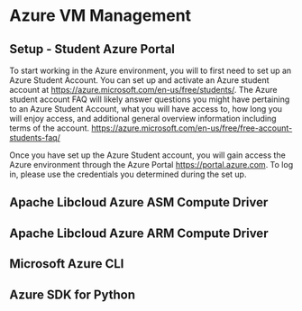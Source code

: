 # Azure VM Management
## Setup - Student Azure Portal
To start working in the Azure environment, you will to first need to set up an Azure Student Account. 
You can set up and activate an Azure student account at <https://azure.microsoft.com/en-us/free/students/>. 
The Azure student account FAQ will likely answer questions you might have pertaining to an Azure Student Account, what you will have access to, how long you will enjoy access, and additional general overview information including terms of the account. <https://azure.microsoft.com/en-us/free/free-account-students-faq/>

Once you have set up the Azure Student account, you will gain access the Azure environment through the Azure Portal <https://portal.azure.com>. To log in, please use the credentials you determined during the set up.

## Apache Libcloud Azure ASM Compute Driver

## Apache Libcloud Azure ARM Compute Driver

## Microsoft Azure CLI

## Azure SDK for Python
